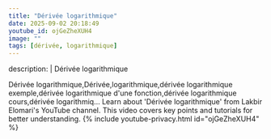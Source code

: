 ```yaml
---
title: "Dérivée logarithmique"
date: 2025-09-02 20:18:49 
youtube_id: ojGeZheXUH4
image: ""
tags: [dérivée, logarithmique]
---
```

description: |
  Dérivée logarithmique
  
  
  
  Dérivée logarithmique,Dérivée,logarithmique,dérivée logarithmique exemple,dérivée logarithmique d'une fonction,dérivée logarithmique cours,dérivée logarithmiq...
  Learn about 'Dérivée logarithmique' from Lakbir Elomari's YouTube channel. This video covers key points and tutorials for better understanding.
{% include youtube-privacy.html id="ojGeZheXUH4" %}
